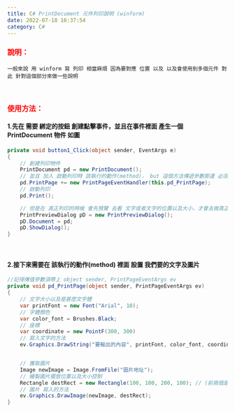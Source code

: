 ```yaml
---
title: C# PrintDocument 元件列印說明 (winform)
date: 2022-07-18 16:37:54
category: C#
---
```


### <span style="color:red"> 說明： </span>
	一般來說 用 winform 寫 列印 相當麻煩 因為要對應 位置 以及 以及會使用到多個元件 對此 針對這個部分來做一些說明

<br>

### <span style="color:red"> 使用方法： </span>

#### 1.先在 需要 綁定的按鈕 創建點擊事件，並且在事件裡面 產生一個 PrintDocument 物件 如圖

```C#
private void button1_Click(object sender, EventArgs e)
{
	// 創建列印物件 
	PrintDocument pd = new PrintDocument();
	// 並且 加入 啟動列印時 該執行的動作(method)， but 這個方法傳遞參數那邊 必須設置 object sender, PrintPageEventArgs ev 這兩個
	pd.PrintPage += new PrintPageEventHandler(this.pd_PrintPage);
	// 啟動列印
	pd.Print();

	// 但是在 真正列印的時候 會先預覽 去看 文字或者文字的位置以及大小，才會去做真正的列印，這時候可以先把 print() 先註釋 先使用預覽模式 把 PrintDocument 綁定到 PrintPreviewDialog
	PrintPreviewDialog pD = new PrintPreviewDialog();
	pD.Document = pd;
	pD.ShowDialog();
}
```

<br>

#### 2.接下來需要在 該執行的動作(method) 裡面 設置 我們要的文字及圖片

```C#
//記得傳值參數須帶上 object sender, PrintPageEventArgs ev 
private void pd_PrintPage(object sender, PrintPageEventArgs ev)
{
	// 文字大小以及是甚麼文字體
	var printFont = new Font("Arial", 10);
	// 字體顏色
	var color_font = Brushes.Black;
	// 座標
	var coordinate = new PointF(300, 300)
	// 寫入文字的方法
	ev.Graphics.DrawString("要輸出的內容", printFont, color_font, coordinate );


	// 獲取圖片
	Image newImage = Image.FromFile("圖片地址");
	// 繪製圖片擺放位置以及大小控制 
	Rectangle destRect = new Rectangle(100, 100, 200, 100); // (前兩個是座標位置，後面兩個是設定大小)
	// 圖片 寫入的方法	
	ev.Graphics.DrawImage(newImage, destRect);
}
```